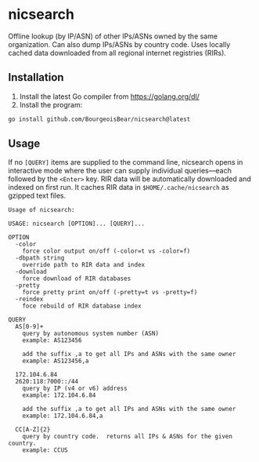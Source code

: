 # nicsearch
Offline lookup (by IP/ASN) of other IPs/ASNs owned by the same organization.  Can also dump IPs/ASNs by country code.  Uses locally cached data downloaded from all regional internet registries (RIRs).

## Installation

1. Install the latest Go compiler from https://golang.org/dl/
2. Install the program:

```sh
go install github.com/BourgeoisBear/nicsearch@latest
```

## Usage

If no `[QUERY]` items are supplied to the command line, nicsearch opens in interactive mode where the user can supply individual queries&mdash;each followed by the `<Enter>` key.  RIR data will be automatically downloaded and indexed on first run.  It caches RIR data in `$HOME/.cache/nicsearch` as gzipped text files.

```
Usage of nicsearch:

USAGE: nicsearch [OPTION]... [QUERY]...

OPTION
  -color
    force color output on/off (-color=t vs -color=f)
  -dbpath string
    override path to RIR data and index
  -download
    force download of RIR databases
  -pretty
    force pretty print on/off (-pretty=t vs -pretty=f)
  -reindex
    foce rebuild of RIR database index
        
QUERY
  AS[0-9]+
    query by autonomous system number (ASN)
    example: AS123456

    add the suffix ,a to get all IPs and ASNs with the same owner
    example: AS123456,a
  	
  172.104.6.84
  2620:118:7000::/44
    query by IP (v4 or v6) address
    example: 172.104.6.84
    
    add the suffix ,a to get all IPs and ASNs with the same owner
    example: 172.104.6.84,a
        
  CC[A-Z]{2}
    query by country code.  returns all IPs & ASNs for the given country.
    example: CCUS
      
```
